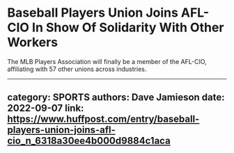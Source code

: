 # Baseball Players Union Joins AFL-CIO In Show Of Solidarity With Other Workers

The MLB Players Association will finally be a member of the AFL-CIO, affiliating with 57 other unions across industries.

---
category: SPORTS
authors: Dave Jamieson
date: 2022-09-07
link: https://www.huffpost.com/entry/baseball-players-union-joins-afl-cio_n_6318a30ee4b000d9884c1aca
---
